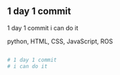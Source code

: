 ## 1 day 1 commit

1 day 1 commit
i can do it

python, HTML, CSS, JavaScript, ROS

```python

# 1 day 1 commit 
# i can do it


```
